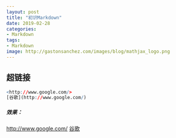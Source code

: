 ```yaml
---
layout: post
title: "初识Markdown"
date: 2019-02-28
categories: 
- Markdown
tags:
- Markdown
image: http://gastonsanchez.com/images/blog/mathjax_logo.png
---
```


## 超链接
```r
<http://www.google.com/>
[谷歌](http://www.google.com/)
```
##### 效果：
<http://www.google.com/>
[谷歌](http://www.google.com/)
